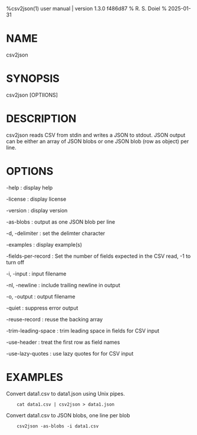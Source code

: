 %csv2json(1) user manual | version 1.3.0 f486d87
% R. S. Doiel
% 2025-01-31

# NAME

csv2json

# SYNOPSIS

csv2json [OPTIIONS]

# DESCRIPTION

csv2json reads CSV from stdin and writes a JSON to stdout. JSON output
can be either an array of JSON blobs or one JSON blob (row as object)
per line.

# OPTIONS

-help
: display help

-license
: display license

-version
: display version

-as-blobs
: output as one JSON blob per line

-d, -delimiter
: set the delimter character

-examples
: display example(s)

-fields-per-record
: Set the number of fields expected in the CSV read, -1 to turn off

-i, -input
: input filename

-nl, -newline
: include trailing newline in output

-o, -output
: output filename

-quiet
: suppress error output

-reuse-record
: reuse the backing array

-trim-leading-space
: trim leading space in fields for CSV input

-use-header
: treat the first row as field names

-use-lazy-quotes
: use lazy quotes for for CSV input


# EXAMPLES

Convert data1.csv to data1.json using Unix pipes.

~~~
    cat data1.csv | csv2json > data1.json
~~~

Convert data1.csv to JSON blobs, one line per blob

~~~
    csv2json -as-blobs -i data1.csv
~~~


